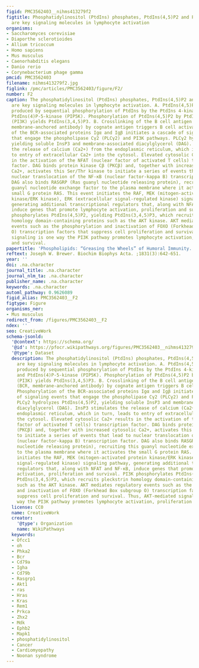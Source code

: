 ```yaml
---
figid: PMC3562403__nihms413279f2
figtitle: Phosphatidylinositol (PtdIns) phosphates, PtdIns(4,5)P2 and PtdIns(3,4,5)P3,
  are key signaling molecules in lymphocyte activation
organisms:
- Saccharomyces cerevisiae
- Diaporthe sclerotioides
- Allium tricoccum
- Homo sapiens
- Mus musculus
- Caenorhabditis elegans
- Danio rerio
- Corynebacterium phage gamma
pmcid: PMC3562403
filename: nihms413279f2.jpg
figlink: /pmc/articles/PMC3562403/figure/F2/
number: F2
caption: The phosphatidylinositol (PtdIns) phosphates, PtdIns(4,5)P2 and PtdIns(3,4,5)P3,
  are key signaling molecules in lymphocyte activation. A. PtdIns(4,5)P2 is primarily
  produced by sequential phosphorylation of PtdIns by the PtdIns 4-kinase (PI4K) and
  PtdIns(4)P-5-kinase (PIP5K). Phosphorylation of PtdIns(4,5)P2 by PtdIns 3-kinase
  (PI3K) yields PtdIns(3,4,5)P3. B. Crosslinking of the B cell antigen receptor (BCR,
  membrane-anchored antibody) by cognate antigen triggers B cell activation. Phosphorylation
  of the BCR-associated proteins Igα and Igβ initiates a cascade of signaling events
  that engage the phospholipase Cγ2 (PLCγ2) and PI3K pathways. PLCγ2 hydrolyzes PtdIns(4,5)P2,
  yielding soluble InsP3 and membrane-associated diacylglycerol (DAG). InsP3 stimulates
  the release of calcium (Ca2+) from the endoplasmic reticulum, which in turn, leads
  to entry of extracellular Ca2+ into the cytosol. Elevated cytosolic Ca2+ results
  in the activation of the NFAT (nuclear factor of activated T cells) transcription
  factor. DAG binds protein kinase Cβ (PKCβ) and, together with increased cytosolic
  Ca2+, activates this Ser/Thr kinase to initiate a series of events that lead to
  nuclear translocation of the NF-κB (nuclear factor-kappa B) transcription factor.
  DAG also binds RASGRP (Ras guanyl nucleotide releasing protein), recruiting this
  guanyl nucleotide exchange factor to the plasma membrane where it activates the
  small G protein RAS. This event initiates the RAF, MEK (mitogen-activated protein
  kinase/ERK kinase), ERK (extracellular signal-regulated kinase) signaling pathway,
  generating additional transcriptional regulators that, along with NFAT and NF-κB,
  induce genes that promote lymphocyte activation, proliferation and survival. PI3K
  phosphorylates PtdIns(4,5)P2, yielding PtdIns(3,4,5)P3, which recruits pleckstrin
  homology domain-containing proteins such as the AKT kinase. AKT mediates regulatory
  events such as the phosphorylation and inactivation of FOXO (Forkhead Box subgroup
  O) transcription factors that suppress cell proliferation and survival. Thus, AKT-mediated
  signaling is one way the PI3K pathway promotes lymphocyte activation, proliferation
  and survival.
papertitle: 'Phospholipids: “Greasing the Wheels” of Humoral Immunity.'
reftext: Joseph W. Brewer. Biochim Biophys Acta. ;1831(3):642-651.
year: ''
doi: .na.character
journal_title: .na.character
journal_nlm_ta: .na.character
publisher_name: .na.character
keywords: .na.character
automl_pathway: 0.9626089
figid_alias: PMC3562403__F2
figtype: Figure
organisms_ner:
- Mus musculus
redirect_from: /figures/PMC3562403__F2
ndex: ''
seo: CreativeWork
schema-jsonld:
  '@context': https://schema.org/
  '@id': https://pfocr.wikipathways.org/figures/PMC3562403__nihms413279f2.html
  '@type': Dataset
  description: The phosphatidylinositol (PtdIns) phosphates, PtdIns(4,5)P2 and PtdIns(3,4,5)P3,
    are key signaling molecules in lymphocyte activation. A. PtdIns(4,5)P2 is primarily
    produced by sequential phosphorylation of PtdIns by the PtdIns 4-kinase (PI4K)
    and PtdIns(4)P-5-kinase (PIP5K). Phosphorylation of PtdIns(4,5)P2 by PtdIns 3-kinase
    (PI3K) yields PtdIns(3,4,5)P3. B. Crosslinking of the B cell antigen receptor
    (BCR, membrane-anchored antibody) by cognate antigen triggers B cell activation.
    Phosphorylation of the BCR-associated proteins Igα and Igβ initiates a cascade
    of signaling events that engage the phospholipase Cγ2 (PLCγ2) and PI3K pathways.
    PLCγ2 hydrolyzes PtdIns(4,5)P2, yielding soluble InsP3 and membrane-associated
    diacylglycerol (DAG). InsP3 stimulates the release of calcium (Ca2+) from the
    endoplasmic reticulum, which in turn, leads to entry of extracellular Ca2+ into
    the cytosol. Elevated cytosolic Ca2+ results in the activation of the NFAT (nuclear
    factor of activated T cells) transcription factor. DAG binds protein kinase Cβ
    (PKCβ) and, together with increased cytosolic Ca2+, activates this Ser/Thr kinase
    to initiate a series of events that lead to nuclear translocation of the NF-κB
    (nuclear factor-kappa B) transcription factor. DAG also binds RASGRP (Ras guanyl
    nucleotide releasing protein), recruiting this guanyl nucleotide exchange factor
    to the plasma membrane where it activates the small G protein RAS. This event
    initiates the RAF, MEK (mitogen-activated protein kinase/ERK kinase), ERK (extracellular
    signal-regulated kinase) signaling pathway, generating additional transcriptional
    regulators that, along with NFAT and NF-κB, induce genes that promote lymphocyte
    activation, proliferation and survival. PI3K phosphorylates PtdIns(4,5)P2, yielding
    PtdIns(3,4,5)P3, which recruits pleckstrin homology domain-containing proteins
    such as the AKT kinase. AKT mediates regulatory events such as the phosphorylation
    and inactivation of FOXO (Forkhead Box subgroup O) transcription factors that
    suppress cell proliferation and survival. Thus, AKT-mediated signaling is one
    way the PI3K pathway promotes lymphocyte activation, proliferation and survival.
  license: CC0
  name: CreativeWork
  creator:
    '@type': Organization
    name: WikiPathways
  keywords:
  - Ofcc1
  - oh
  - Phka2
  - Bcr
  - Cd79a
  - Igha
  - Cd79b
  - Rasgrp1
  - Akt1
  - ras
  - Hras
  - Kras
  - Rem1
  - Prkca
  - Zhx2
  - Mdk
  - Ephb2
  - Mapk1
  - phosphatidylinositol
  - Cancer
  - Cardiomyopathy
  - Noonan syndrome
---
```

